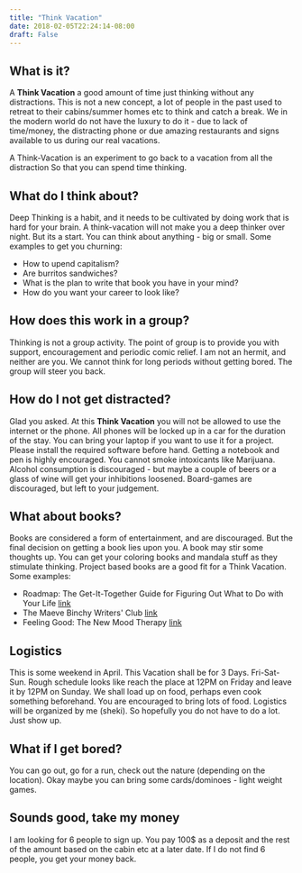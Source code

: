 ```yaml
---
title: "Think Vacation"
date: 2018-02-05T22:24:14-08:00
draft: False
---
```


## What is it?
A **Think Vacation** a good amount of time just thinking without any distractions.
This is not a new concept, a lot of people in the past used to retreat to their
cabins/summer homes etc to think and catch a break. We in the modern world do
not have the luxury to do it - due to lack of time/money, the distracting phone
or due amazing restaurants and signs available to us during our real vacations.

A Think-Vacation is an experiment to go back to a vacation from all the distraction
So that you can spend time thinking.

## What do I think about?
Deep Thinking is a habit, and it needs to be cultivated by doing work that is hard
for your brain. A think-vacation will not make you a deep thinker over night.
But  its a start. You can think about anything - big or small.
Some examples to get you churning:

* How to upend capitalism?
* Are burritos sandwiches?
* What is the plan to write that book you have in your mind?
* How do you want your career to look like?

## How does this work in a group?

Thinking is not a group activity. The point of group is to provide you with support,
encouragement and periodic comic relief. I am not an hermit, and neither are you.
We cannot think for long periods without getting bored. The group will steer you back.

## How do I not get distracted?

Glad you asked. At this **Think Vacation** you will not be allowed to use the
internet or the phone. All phones will be locked up in a car for the duration
of the stay.  You can bring your laptop if you want to use it for a project.
Please install the required software before hand.
Getting a notebook and pen is highly encouraged. You cannot smoke intoxicants
like Marijuana. Alcohol consumption is discouraged - but maybe a couple of beers
or a glass of wine will get your inhibitions loosened.
Board-games are discouraged, but left to your judgement.

## What about books?
Books are considered a form of entertainment, and are discouraged. But the final decision
on getting a book lies upon you. A book may stir some thoughts up. You can get your
coloring books and mandala stuff as they stimulate thinking.
Project based books are a good fit for a Think Vacation. Some examples:

* Roadmap: The Get-It-Together Guide for Figuring Out What to Do with Your Life
 [link](https://www.amazon.com/Roadmap-Get-Together-Guide-Figuring/dp/1452128456/ref=sr_1_1?s=books&ie=UTF8&qid=1485194804&sr=1-1&keywords=roadmap)
* The Maeve Binchy Writers' Club [link](https://www.amazon.com/dp/0752883070?tag=fivboo-20)
* Feeling Good: The New Mood Therapy [link](https://www.amazon.com/Feeling-Good-New-Mood-Therapy/dp/0380810336)

## Logistics
This is some weekend in April. This Vacation shall be for 3 Days. Fri-Sat-Sun.
Rough schedule looks like reach the place at 12PM on
Friday and leave it by 12PM on Sunday. We shall load up on food,
perhaps even cook something beforehand. You are encouraged to bring lots of food.
Logistics will be organized by me (sheki). So hopefully you
do not have to do a lot. Just show up.

## What if I get bored?
You can go out, go for a run, check out the nature (depending on the location).
Okay maybe you can bring some cards/dominoes - light weight games.

## Sounds good, take my money
I am looking for 6 people to sign up. You pay 100$ as a deposit and the rest of
the amount based on the cabin etc at a later date. If I do not find 6 people,
you get your money back.
